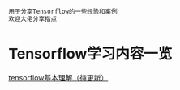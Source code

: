 ```markdown
用于分享Tensorflow的一些经验和案例
欢迎大佬分享指点
```
<html>
	<head>
		<meta charset="utf-8">
		<title>Tensorflow</title>
	</head>
	<body>
		<h1>Tensorflow学习内容一览</h1>
		<div id="content">
			<a href="Tensorflow/tensorflow基本理解.html">tensorflow基本理解（待更新）</a>
		</div>
	</body>
</html>
